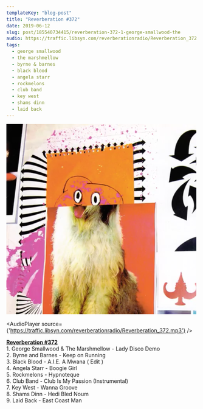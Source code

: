 ```yaml
---
templateKey: "blog-post"
title: "Reverberation #372"
date: 2019-06-12
slug: post/185540734415/reverberation-372-1-george-smallwood-the
audio: https://traffic.libsyn.com/reverberationradio/Reverberation_372.mp3
tags:
  - george smallwood
  - the marshmellow
  - byrne & barnes
  - black blood
  - angela starr
  - rockmelons
  - club band
  - key west
  - shams dinn
  - laid back
---
```


![Reverberation #372](../images/6f74862206678cdfa8edc0dc24b68bebda7932abc2136bd0ba20a7390842f75b.png)

<AudioPlayer source={'https://traffic.libsyn.com/reverberationradio/Reverberation_372.mp3'} />

<p><a href="https://traffic.libsyn.com/reverberationradio/Reverberation_372.mp3"></a><a href="https://traffic.libsyn.com/reverberationradio/Reverberation_372.mp3"><b>Reverberation #372</b></a><b><br /></b>1. George Smallwood &amp; The Marshmellow - Lady Disco Demo<br />2. Byrne and Barnes - Keep on Running<br />3. Black Blood - A.I.E. A Mwana ( Edit )<br />4. Angela Starr - Boogie Girl<br />5. Rockmelons - Hypnoteque<br />6. Club Band - Club Is My Passion (Instrumental)<br />7. Key West - Wanna Groove<br />8. Shams Dinn - Hedi Bled Noum<br />9. Laid Back - East Coast Man</p>
